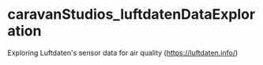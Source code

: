 # caravanStudios_luftdatenDataExploration
Exploring Luftdaten's sensor data for air quality (https://luftdaten.info/)
